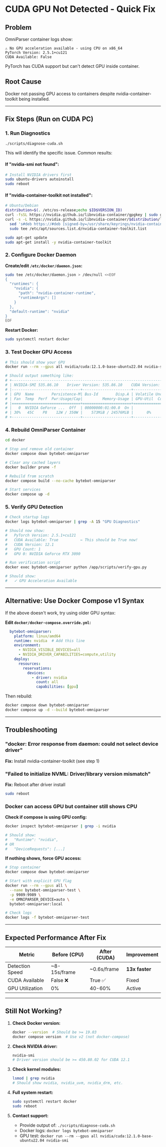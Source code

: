 # CUDA GPU Not Detected - Quick Fix

## Problem
OmniParser container logs show:
```
⚠ No GPU acceleration available - using CPU on x86_64
PyTorch Version: 2.5.1+cu121
CUDA Available: False
```

PyTorch has CUDA support but can't detect GPU inside container.

## Root Cause
Docker not passing GPU access to containers despite nvidia-container-toolkit being installed.

---

## Fix Steps (Run on CUDA PC)

### 1. Run Diagnostics
```bash
./scripts/diagnose-cuda.sh
```

This will identify the specific issue. Common results:

#### If "nvidia-smi not found":
```bash
# Install NVIDIA drivers first
sudo ubuntu-drivers autoinstall
sudo reboot
```

#### If "nvidia-container-toolkit not installed":
```bash
# Ubuntu/Debian
distribution=$(. /etc/os-release;echo $ID$VERSION_ID)
curl -fsSL https://nvidia.github.io/libnvidia-container/gpgkey | sudo gpg --dearmor -o /usr/share/keyrings/nvidia-container-toolkit-keyring.gpg
curl -s -L https://nvidia.github.io/libnvidia-container/$distribution/libnvidia-container.list | \
  sed 's#deb https://#deb [signed-by=/usr/share/keyrings/nvidia-container-toolkit-keyring.gpg] https://#g' | \
  sudo tee /etc/apt/sources.list.d/nvidia-container-toolkit.list

sudo apt-get update
sudo apt-get install -y nvidia-container-toolkit
```

### 2. Configure Docker Daemon

**Create/edit `/etc/docker/daemon.json`:**

```bash
sudo tee /etc/docker/daemon.json > /dev/null <<EOF
{
  "runtimes": {
    "nvidia": {
      "path": "nvidia-container-runtime",
      "runtimeArgs": []
    }
  },
  "default-runtime": "nvidia"
}
EOF
```

**Restart Docker:**
```bash
sudo systemctl restart docker
```

### 3. Test Docker GPU Access

```bash
# This should show your GPU
docker run --rm --gpus all nvidia/cuda:12.1.0-base-ubuntu22.04 nvidia-smi

# Should output something like:
# +-----------------------------------------------------------------------------+
# | NVIDIA-SMI 535.86.10    Driver Version: 535.86.10    CUDA Version: 12.2     |
# |-------------------------------+----------------------+----------------------+
# | GPU  Name        Persistence-M| Bus-Id        Disp.A | Volatile Uncorr. ECC |
# | Fan  Temp  Perf  Pwr:Usage/Cap|         Memory-Usage | GPU-Util  Compute M. |
# |===============================+======================+======================|
# |   0  NVIDIA GeForce ...  Off  | 00000000:01:00.0  On |                  N/A |
# | 30%   45C    P8    12W / 350W |    573MiB / 24576MiB |      0%      Default |
# +-------------------------------+----------------------+----------------------+
```

### 4. Rebuild OmniParser Container

```bash
cd docker

# Stop and remove old container
docker compose down bytebot-omniparser

# Clear any cached layers
docker builder prune -f

# Rebuild from scratch
docker compose build --no-cache bytebot-omniparser

# Start services
docker compose up -d
```

### 5. Verify GPU Detection

```bash
# Check startup logs
docker logs bytebot-omniparser | grep -A 15 "GPU Diagnostics"

# Should now show:
#   PyTorch Version: 2.5.1+cu121
#   CUDA Available: True          ← This should be True now!
#   CUDA Version: 12.1
#   GPU Count: 1
#   GPU 0: NVIDIA GeForce RTX 3090

# Run verification script
docker exec bytebot-omniparser python /app/scripts/verify-gpu.py

# Should show:
#   ✓ GPU Acceleration Available
```

---

## Alternative: Use Docker Compose v1 Syntax

If the above doesn't work, try using older GPU syntax:

**Edit `docker/docker-compose.override.yml`:**

```yaml
  bytebot-omniparser:
    platform: linux/amd64
    runtime: nvidia  # Add this line
    environment:
      - NVIDIA_VISIBLE_DEVICES=all
      - NVIDIA_DRIVER_CAPABILITIES=compute,utility
    deploy:
      resources:
        reservations:
          devices:
            - driver: nvidia
              count: all
              capabilities: [gpu]
```

Then rebuild:
```bash
docker compose down bytebot-omniparser
docker compose up -d --build bytebot-omniparser
```

---

## Troubleshooting

### "docker: Error response from daemon: could not select device driver"

**Fix:** Install nvidia-container-toolkit (see step 1)

### "Failed to initialize NVML: Driver/library version mismatch"

**Fix:** Reboot after driver install
```bash
sudo reboot
```

### Docker can access GPU but container still shows CPU

**Check if compose is using GPU config:**
```bash
docker inspect bytebot-omniparser | grep -i nvidia

# Should show:
#   "Runtime": "nvidia",
# OR
#   "DeviceRequests": [...]
```

**If nothing shows, force GPU access:**
```bash
# Stop container
docker compose down bytebot-omniparser

# Start with explicit GPU flag
docker run --rm --gpus all \
  --name bytebot-omniparser-test \
  -p 9989:9989 \
  -e OMNIPARSER_DEVICE=auto \
  bytebot-omniparser:local

# Check logs
docker logs -f bytebot-omniparser-test
```

---

## Expected Performance After Fix

| Metric | Before (CPU) | After (CUDA) | Improvement |
|--------|--------------|--------------|-------------|
| Detection Speed | ~8-15s/frame | ~0.6s/frame | **13x faster** |
| CUDA Available | False ❌ | True ✅ | Fixed |
| GPU Utilization | 0% | 40-60% | Active |

---

## Still Not Working?

1. **Check Docker version:**
   ```bash
   docker --version  # Should be >= 19.03
   docker compose version  # Use v2 (not docker-compose)
   ```

2. **Check NVIDIA driver:**
   ```bash
   nvidia-smi
   # Driver version should be >= 450.80.02 for CUDA 12.1
   ```

3. **Check kernel modules:**
   ```bash
   lsmod | grep nvidia
   # Should show nvidia, nvidia_uvm, nvidia_drm, etc.
   ```

4. **Full system restart:**
   ```bash
   sudo systemctl restart docker
   sudo reboot
   ```

5. **Contact support:**
   - Provide output of: `./scripts/diagnose-cuda.sh`
   - Docker logs: `docker logs bytebot-omniparser`
   - GPU test: `docker run --rm --gpus all nvidia/cuda:12.1.0-base-ubuntu22.04 nvidia-smi`
